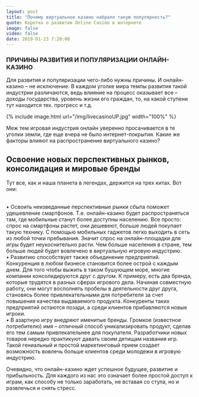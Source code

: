 ```yaml
---
layout: post
title: "Почему виртуальноe казино набрало такую популярность?"
quote: Коротко о развитии Online Casino в интернете
image: false
video: false
date: 2019-01-23 7:20:00
---
```


### ПРИЧИНЫ РАЗВИТИЯ И ПОПУЛЯРИЗАЦИИ ОНЛАЙН-КАЗИНО

Для развития и популяризации чего-либо нужны причины. И онлайн-казино – не исключение. В каждом уголке мира темпы развития такой индустрии различаются, ведь влияние на процесс оказывает все – доходы государства, уровень жизни его граждан, то, на какой ступени тут находится тех. прогресс и т.д. 

{% include image.html url="/img/livecasinoUP.jpg" width="100%" %}

Меж тем игровая индустрия онлайн уверенно просачивается в те уголки земли, где еще вчера не было интернет-покрытия. Какие же факторы влияют на распространение виртуального казино?

## Освоение новых перспективных рынков, консолидация и мировые бренды

Тут все, как и наша планета в легендах, держится на трех китах. Вот они:

<br>• Освоить неизведанные перспективные рынки сбыта поможет удешевление смартфонов. Т.е. онлайн-казино будет распространяться там, где мобильные станут более доступны населению. Все просто: спрос на смартфоны растет, они дешевеют, больше людей покупает такую технику. С помощью мобильных гаджетов легко выходить в сеть из любой точки пребывания. Значит спрос на онлайн-площадки для игры будет неукоснительно расти. Чем больше населения в стране, тем больше людей будет вовлечено в виртуальную игровую индустрию.
<br>• Развитию способствует также объединение предприятий. Конкуренция в любом бизнесе становится более острой с каждым днем. Для того чтобы выжить в таком бушующем море, многие компании консолидируются друг с другом. К примеру, есть два бренда, которые трудятся в разных сферах игрового дела. Начиная совместную работу, они могут восполнять пробелы в деятельности друг друга, становясь более привлекательными для потребителя за счет повышения качества выдаваемого продукта. Конкуренты таких предприятий остаются позади, а среди клиентов прибавляются новые игроки. 
<br>• В азартную игру внедряют именитые бренды. Громкое (известное потребителю) имя – отличный способ уникализировать продукт, сделав его тем самым привлекательнее для покупателя. Разработчики новых товаров нередко практикуют давать своим детищам названия игр. Такой гениальный и простой маркетинговый прием создает возможность вовлечь больше клиентов среди молодежи в игровую индустрию. 

Очевидно, что онлайн-казино ждет успешное будущее, развитие и прибыльность. Для каждого из нас это означает более простой доступ к играм, как способу не только заработать, не вставая со стула, но и развлечься и снять стресс. 
